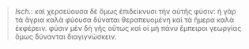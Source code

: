 

>  *Isch.*: καὶ χερσεύουσα δὲ ὅμως ἐπιδείκνυσι τὴν αὑτῆς φύσιν: ἡ γὰρ τὰ ἄγρια καλὰ φύουσα δύναται θεραπευομένη καὶ τὰ ἥμερα καλὰ ἐκφέρειν. φύσιν μὲν δὴ γῆς οὕτως καὶ οἱ μὴ πάνυ ἔμπειροι γεωργίας ὅμως δύνανται διαγιγνώσκειν.